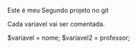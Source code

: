 Este é meu Segundo projeto no git

Cada variavel vai ser comentada.

$variavel = nome;
$variavel2 = professor;
